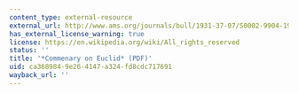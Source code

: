 ```yaml
---
content_type: external-resource
external_url: http://www.ams.org/journals/bull/1931-37-07/S0002-9904-1931-05166-1/S0002-9904-1931-05166-1.pdf
has_external_license_warning: true
license: https://en.wikipedia.org/wiki/All_rights_reserved
status: ''
title: '*Commenary on Euclid* (PDF)'
uid: ca368984-9e26-4147-a324-fd8cdc717691
wayback_url: ''
---
```

